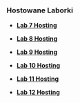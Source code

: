 ### Hostowane Laborki

- **[Lab 7 Hosting](https://straybeing.github.io/lab7/)**  

- **[Lab 8 Hosting](https://straybeing.github.io/lab8/)**

- **[Lab 9 Hosting](https://straybeing.github.io/lab9/#/lab9r)**

- **[Lab 10 Hosting](https://straybeing.github.io/lab10/)**  

- **[Lab 11 Hosting](https://straybeing.github.io/lab11/)**

- **[Lab 12 Hosting](https://lab12-b693.vercel.app/)**   
